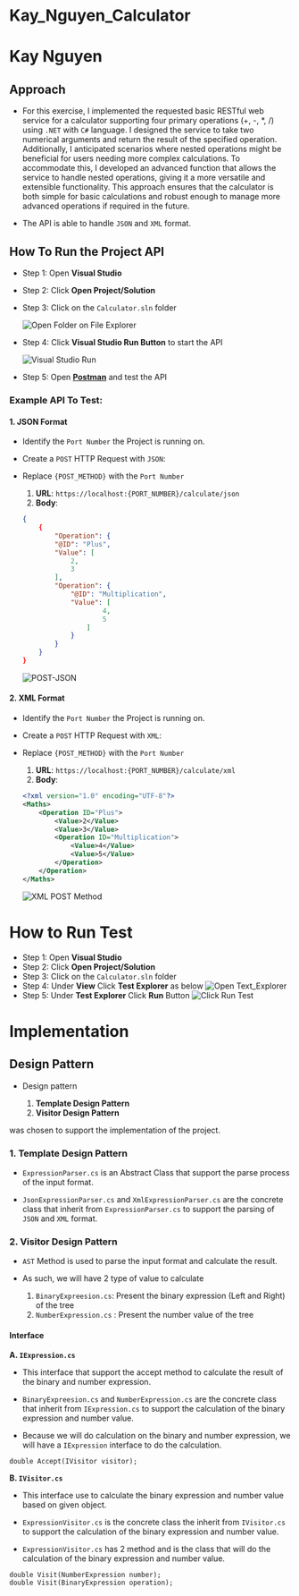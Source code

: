# Kay_Nguyen_Calculator
# Kay Nguyen 
## Approach
- For this exercise, I implemented the requested basic RESTful web service for a calculator supporting four primary operations (+, -, *, /) using `.NET` with `C#` language. I designed the service to take two numerical arguments and return the result of the specified operation. Additionally, I anticipated scenarios where nested operations might be beneficial for users needing more complex calculations. To accommodate this, I developed an advanced function that allows the service to handle nested operations, giving it a more versatile and extensible functionality. This approach ensures that the calculator is both simple for basic calculations and robust enough to manage more advanced operations if required in the future.

- The API is able to handle `JSON` and `XML` format.

## How To Run the Project API 

- Step 1: Open __Visual Studio__
- Step 2: Click __Open Project/Solution__
- Step 3: Click on the `Calculator.sln` folder 

    ![Open Folder on File Explorer](image.png)

- Step 4: Click __Visual Studio Run Button__ to start the API

    ![Visual Studio Run](image-1.png)

- Step 5: Open __[Postman](https://www.postman.com/)__ and test the API

### Example API To Test: 

#### 1. JSON Format
- Identify the `Port Number` the Project is running on.
- Create a `POST` HTTP Request with `JSON`:
- Replace `{POST_METHOD}` with the `Port Number` 

    1. __URL__: `https://localhost:{PORT_NUMBER}/calculate/json`
    2. __Body__: 
    ```json
    {
        {
            "Operation": {
            "@ID": "Plus",
            "Value": [
                2,
                3
            ],
            "Operation": {
                "@ID": "Multiplication",
                "Value": [
                        4,
                        5
                    ]   
                }
            }
        }
    }
    ```
    ![POST-JSON](image-2.png)

#### 2. XML Format

- Identify the `Port Number` the Project is running on.
- Create a `POST` HTTP Request with `XML`:
- Replace `{POST_METHOD}` with the `Port Number` 

    1. __URL__: `https://localhost:{PORT_NUMBER}/calculate/xml`
    2. __Body__: 
    ```xml
    <?xml version="1.0" encoding="UTF-8"?>
    <Maths>
        <Operation ID="Plus">
            <Value>2</Value>
            <Value>3</Value>
            <Operation ID="Multiplication">
                <Value>4</Value>
                <Value>5</Value>
            </Operation>
        </Operation>
    </Maths>
    ```

    ![XML POST Method](image-3.png)

# How to Run Test

- Step 1: Open __Visual Studio__
- Step 2: Click __Open Project/Solution__
- Step 3: Click on the `Calculator.sln` folder 
- Step 4: Under __View__ Click __Test Explorer__ as below 
            ![Open Text_Explorer](image-4.png)
- Step 5: Under __Test Explorer__ Click __Run__ Button 
    ![Click Run Test](image-5.png)

# Implementation 


## Design Pattern

- Design pattern 

    1. __Template Design Pattern__ 
    2.  __Visitor Design Pattern__ 

was chosen to support the implementation of the project.

### 1. Template Design Pattern

- `ExpressionParser.cs` is an Abstract Class that support the parse process of the input format. 

- `JsonExpressionParser.cs` and `XmlExpressionParser.cs` are the concrete class that inherit from `ExpressionParser.cs` to support the parsing of `JSON` and `XML` format.

### 2. Visitor Design Pattern
- `AST` Method is used to parse the input format and calculate the result.

- As such, we will have 2 type of value to calculate 

     1. `BinaryExpreesion.cs`: Present the binary expression (Left and Right) of the tree
     2. `NumberExpression.cs` : Present the number value of the tree

#### Interface
__A. `IExpression.cs`__ 
- This interface that support the accept method to calculate the result of the binary and number expression.

- `BinaryExpreesion.cs` and `NumberExpression.cs` are the concrete class that inherit from `IExpression.cs` to support the calculation of the binary expression and number value.

- Because we will do calculation on the binary and number expression, we will have a `IExpression` interface to do the calculation.

```
double Accept(IVisitor visitor);
```

__B. `IVisitor.cs`__

- This interface use to calculate the binary expression and number value based on given object. 

- `ExpressionVisitor.cs` is the concrete class the inherit from `IVisitor.cs` to support the calculation of the binary expression and number value.

- `ExpressionVisitor.cs` has 2 method and is the class that will do the calculation of the binary expression and number value.

```
double Visit(NumberExpression number);
double Visit(BinaryExpression operation);
```

